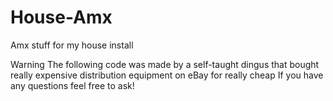 # House-Amx
 Amx stuff for my house install

Warning The following code was made by a self-taught dingus that bought really expensive distribution equipment on eBay for really cheap
If you have any questions feel free to ask!
